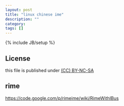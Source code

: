 ```yaml
---
layout: post
title: "linux chinese ime"
description: ""
category: 
tags: []
---
```

{% include JB/setup %}
## License
this file is published under [(CC) BY-NC-SA](http://creativecommons.org/licenses/by-nc-sa/3.0/)

## rime
https://code.google.com/p/rimeime/wiki/RimeWithIBus

